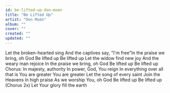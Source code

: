 ```yaml
---
id: be-lifted-up-don-moen
title: "Be Lifted Up"
artist: "Don Moen"
album: ""
cover: ""
created: ""
updated: ""
---
```


Let the broken-hearted sing
And the captives say, "I'm free"In the praise we bring, oh God
Be lifted up
Be lifted up
Let the widow find new joy
And the weary man rejoice
In the praise we bring, oh God
Be lifted up
Be lifted up
Chorus:
In majesty, authority
In power, God, You reign
In everything over all that is
You are greater
You are greater
Let the song of every saint
Join the Heavens in high praise
As we worship You, oh God
Be lifted up
Be lifted up
(Chorus 2x)
Let Your glory fill the earth